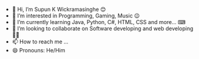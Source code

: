 - 👋 Hi, I’m Supun K Wickramasinghe 😊
-  👀 I’m interested in Programming, Gaming, Music 😉
- 🌱 I’m currently learning Java, Python, C#, HTML, CSS and more... ⌨
- 💞️ I’m looking to collaborate on Software developing and web developing 🧑‍💻
- 📫 How to reach me ...
- 😄 Pronouns: He/Him

<!---
wickramDSK/wickramDSK is a ✨ special ✨ repository because its `README.md` (this file) appears on your GitHub profile.
You can click the Preview link to take a look at your changes.
--->
